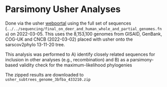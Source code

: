 # Parsimony Usher Analyses

Done via the usher [webportal](https://genome.ucsc.edu/cgi-bin/hgPhyloPlace) using the full set of sequences (`../../sequencing/final_on_deer_and_human_whole_and_partial_genomes.fna`) on 2022-03-05.
This uses the 8,153,100 genomes from GISAID, GenBank, COG-UK and CNCB (2022-03-02) placed with usher onto the sarscov2phylo 13-11-20 tree.

This analysis was performed to A) identify closely related sequences for inclusion in other analyses (e.g., recombination) and B) as a parsimony-based validity check for the maximum-likelihood phylogenies

The zipped results are downloaded to `usher_subtrees_genome_3bfba_433210.zip`

